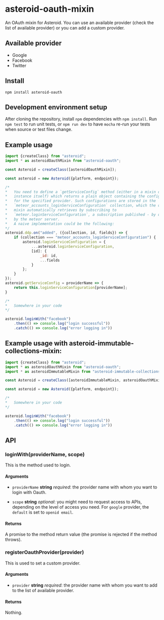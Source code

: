 
# asteroid-oauth-mixin

An OAuth mixin for Asteroid. You can use an available provider (check the
list of available provider) or you can add a custom provider.


## Available provider

*   Google
*   Facebook
*   Twitter

## Install

    npm install asteroid-oauth

## Development environment setup

After cloning the repository, install `npm` dependencies with `npm install`.
Run `npm test` to run unit tests, or `npm run dev` to have `mocha` re-run your tests when source or test files change.

## Example usage

```js
import {createClass} from "asteroid";
import * as asteroidOauthMixin from "asteroid-oauth";

const Asteroid = createClass([asteroidOauthMixin]);

const asteroid = new Asteroid({platform, endpoint});

/*
*   You need to define a `getServiceConfig` method (either in a mixin or on the
*   instance itself) which returns a plain object containing the configuration
*   for the specified provider. Such configurations are stored in the
*   `meteor_accounts_loginServiceConfiguration` collection, which the oauth
*   mixin automatically retrieves by subscribing to
*   `meteor.loginServiceConfiguration`, a subscription published - by default -
*   by the meteor server.
*   A naive implementation could be the following:
*/
asteroid.ddp.on("added", ({collection, id, fields}) => {
    if (collection === "meteor_accounts_loginServiceConfiguration") {
        asteroid.loginServiceConfiguration = {
            ...asteroid.loginServiceConfiguration,
            [id]: {
                _id: id,
                ...fields
            }
        };
    }
});
asteroid.getServiceConfig = providerName => {
    return this.loginServiceConfiguration[providerName];
}

/*
*   Somewhere in your code
*/

asteroid.loginWith("facebook")
    .then(() => console.log("login successful"))
    .catch(() => console.log("error logging in"))

```

## Example usage with asteroid-immutable-collections-mixin:

```js
import {createClass} from "asteroid";
import * as asteroidOauthMixin from "asteroid-oauth";
import * as asteroidImmutableMixin from "asteroid-immutable-collections-mixin";

const Asteroid = createClass([asteroidImmutableMixin, asteroidOauthMixin]);

const asteroid = new Asteroid({platform, endpoint});

/*
*   Somewhere in your code
*/

asteroid.loginWith("facebook")
    .then(() => console.log("login successful"))
    .catch(() => console.log("error logging in"))

```

## API

### loginWith(providerName, scope)

This is the method used to login.

#### Arguments

- `providerName` **string** _required_: the provider name with whom you want to login with Oauth.

- `scope` **string** _optional_: you might need to request access to APIs, depending on the level of access you need. For `google` provider, the `default` is set to `openid email`.

#### Returns

A promise to the method return value (the promise is rejected if the method throws).

### registerOauthProvider(provider)

This is used to set a custom provider.

#### Arguments

- `provider` **string** _required_: the provider name with whom you want to add to the list of available provider.

#### Returns

Nothing.
